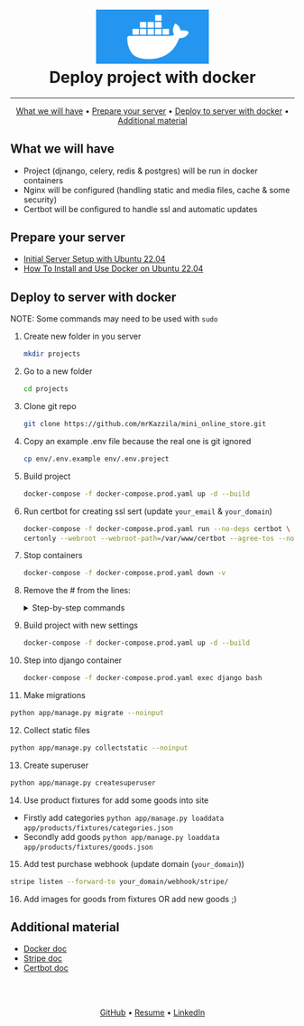 <h1 align="center">
  <img src="docker.jpeg"
    alt="Docker" width="200">
  <br>
   Deploy project with docker
  <br>
</h1>

<hr>

<p align="center">
  <a href="#What-we-will-have">What we will have</a> •
  <a href="#Prepare-your-server">Prepare your server</a> •
  <a href="#Deploy-to-server-with-docker">Deploy to server with docker</a> •
  <a href="#additional-material">Additional material</a>
</p>

## What we will have
- Project (djnango, celery, redis & postgres) will be run in docker containers
- Nginx will be configured (handling static and media files, cache & some security)
- Certbot will be configured to handle ssl and automatic updates


## Prepare your server
- [Initial Server Setup with Ubuntu 22.04](https://www.digitalocean.com/community/tutorials/initial-server-setup-with-ubuntu-22-04)
- [How To Install and Use Docker on Ubuntu 22.04](https://www.digitalocean.com/community/tutorials/how-to-install-and-use-docker-on-ubuntu-22-04#step-1-installing-docker)


## Deploy to server with docker

NOTE: Some commands may need to be used with ```sudo```

1. Create new folder in you server
   ```bash
   mkdir projects
   ```

2. Go to a new folder
   ```bash
   cd projects
   ```

3. Clone git repo
   ```bash
   git clone https://github.com/mrKazzila/mini_online_store.git
   ```

4. Copy an example .env file because the real one is git ignored
   ```bash
   cp env/.env.example env/.env.project
   ```

5. Build project
   ```bash
   docker-compose -f docker-compose.prod.yaml up -d --build
   ```

6. Run certbot for creating ssl sert (update `your_email` & `your_domain`)
   ```bash
   docker-compose -f docker-compose.prod.yaml run --no-deps certbot \
   certonly --webroot --webroot-path=/var/www/certbot --agree-tos --no-eff-email --email your_email -d your_domain
   ```

7. Stop containers
   ```bash
   docker-compose -f docker-compose.prod.yaml down -v
   ```

8. Remove the # from the lines:
   <details>
   <summary>Step-by-step commands</summary>
   </details>

9. Build project with new settings
   ```bash
   docker-compose -f docker-compose.prod.yaml up -d --build
   ```

10. Step into django container
    ```bash
    docker-compose -f docker-compose.prod.yaml exec django bash
    ```

11. Make migrations
   ```bash
   python app/manage.py migrate --noinput
   ```

12. Collect static files
   ```bash
   python app/manage.py collectstatic --noinput
   ```

13. Create superuser
   ```bash
   python app/manage.py createsuperuser
   ```

14. Use product fixtures for add some goods into site
  - Firstly add categories
   ```python app/manage.py loaddata app/products/fixtures/categories.json```
  - Secondly add goods
   ```python app/manage.py loaddata app/products/fixtures/goods.json```

15. Add test purchase webhook (update domain (`your_domain`))
   ```bash
   stripe listen --forward-to your_domain/webhook/stripe/
   ```

16. Add images for goods from fixtures OR add new goods ;)


## Additional material
- [Docker doc](https://docs.docker.com/)
- [Stripe doc](https://stripe.com/docs/payments/checkout/fulfill-orders)
- [Certbot doc](https://eff-certbot.readthedocs.io/en/stable/intro.html)



<br>
<br>
<p align="center">
  <a href="https://github.com/mrKazzila">GitHub</a> •
  <a href="https://mrkazzila.github.io/resume/">Resume</a> •
  <a href="https://www.linkedin.com/in/i-kazakov/">LinkedIn</a>
</p>
